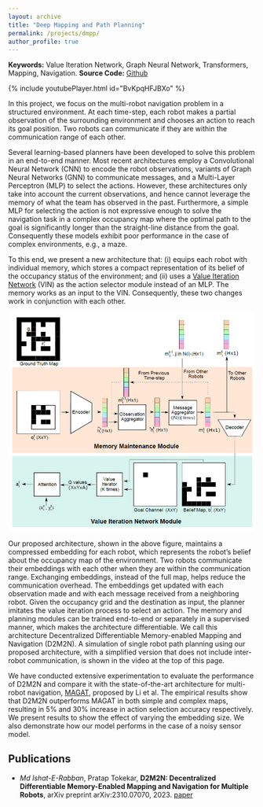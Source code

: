 ```yaml
---
layout: archive
title: "Deep Mapping and Path Planning"
permalink: /projects/dmpp/
author_profile: true
---
```


**Keywords:** Value Iteration Network, Graph Neural Network, Transformers, Mapping, Navigation.
**Source Code:** [Github](https://github.com/ieranik/d2m2n)

{% include youtubePlayer.html id="BvKpqHFJBXo" %}

In this project, we focus on the multi-robot navigation problem in a structured environment. At each time-step, each robot makes a partial observation of the surrounding environment and chooses an action to reach its goal position. Two robots can communicate if they are within the communication range of each other.

Several learning-based planners have been developed to solve this problem in an end-to-end manner. Most recent architectures employ a Convolutional Neural Network (CNN) to encode the robot observations, variants of Graph Neural Networks (GNN) to communicate messages, and a Multi-Layer Perceptron (MLP) to select the actions. However, these architectures only take into account the current observations, and hence cannot leverage the memory of what the team has observed in the past. Furthermore, a simple MLP for selecting the action is not expressive enough to solve the navigation task in a complex occupancy map where the optimal path to the goal is significantly longer than the straight-line distance from the goal. Consequently these models exhibit poor performance in the case of complex environments, e.g., a maze. 

To this end, we present a new architecture that: (i) equips each robot with individual memory, which stores a compact representation of its belief of the occupancy status of the environment; and (ii) uses a [Value Iteration Network](https://arxiv.org/abs/1602.02867) (VIN) as the action selector module instead of an MLP. The memory works as an input to the VIN. Consequently, these two changes work in conjunction with each other. 

<p align="center">
  <img src="/images/dmpp.png" width="700" />
</p> 

Our proposed architecture, shown in the above figure, maintains a compressed embedding for each robot, which represents the robot’s belief about the occupancy map of the environment. Two robots communicate their embeddings with each other when they are within the communication range. Exchanging embeddings, instead of the full map, helps reduce the communication overhead. The embeddings get updated with each observation made and with each message received from a neighboring robot. Given the occupancy grid and the destination as input, the planner imitates the value iteration process to select an action. The memory and planning modules can be trained end-to-end or separately in a supervised manner, which makes the architecture differentiable. We call this architecture Decentralized Differentiable
Memory-enabled Mapping and Navigation (D2M2N). A simulation of single robot path planning using our proposed architecture, with a simplified version that does not include inter-robot communication, is shown in the video at the top of this page.


We have conducted extensive experimentation to evaluate the performance of D2M2N and compare it with the state-of-the-art architecture for multi-robot navigation, [MAGAT](https://arxiv.org/abs/2011.13219), proposed by Li et al. The empirical results show that D2M2N outperforms MAGAT in both simple and complex maps, resulting in 5% and 30% increase in action selection accuracy respectively. We present results to show the effect of varying the embedding size. We also demonstrate how our model performs in the case of a noisy sensor model. 


Publications
----
- *Md Ishat-E-Rabban*, Pratap Tokekar, **D2M2N: Decentralized Differentiable Memory-Enabled Mapping and Navigation for Multiple Robots**, arXiv preprint arXiv:2310.07070, 2023.
[paper](https://ieranik.github.io/files/D2M2N.pdf)
